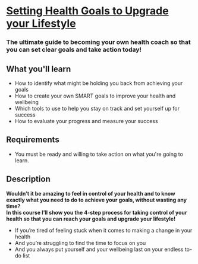 # [Setting Health Goals to Upgrade your Lifestyle](https://www.udemy.com/course/setting-health-goals-to-upgrade-your-lifestyle/)
### The ultimate guide to becoming your own health coach so that you can set clear goals and take action today!

## What you'll learn
- How to identify what might be holding you back from achieving your goals
- How to create your own SMART goals to improve your health and wellbeing
- Which tools to use to help you stay on track and set yourself up for success
- How to evaluate your progress and measure your success

## Requirements
- You must be ready and willing to take action on what you're going to learn.

## Description
**Wouldn’t it be amazing to feel in control of your health and to know exactly what you need to do to achieve your goals, without wasting any time?**  
**In this course I’ll show you the 4-step process for taking control of your health so that you can reach your goals and upgrade your lifestyle!**

- If you’re tired of feeling stuck when it comes to making a change in your health
- And you’re struggling to find the time to focus on you
- And you always put yourself and your wellbeing last on your endless to-do list

